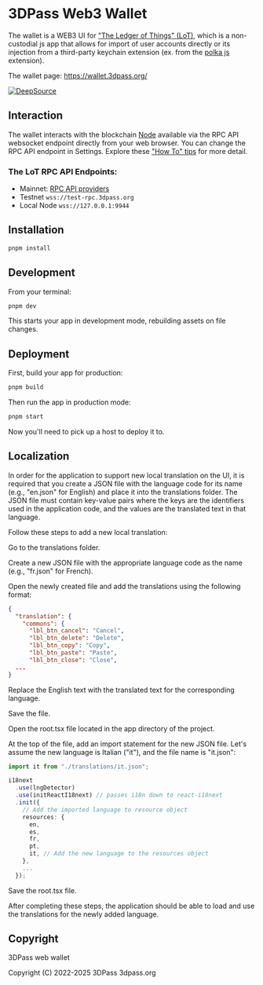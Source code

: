 # 3DPass Web3 Wallet
The wallet is a WEB3 UI for ["The Ledger of Things" (LoT)](https://github.com/3Dpass/3DP), which is a non-custodial js app that allows for import of user accounts directly or its injection from a third-party keychain extension (ex. from the [polka js](https://polkadot.js.org/extension/) extension).

The wallet page: https://wallet.3dpass.org/

[![DeepSource](https://app.deepsource.com/gh/3Dpass/wallet.svg/?label=resolved+issues&show_trend=true&token=z_DO8FXnvAQwY3HBOodOfScB)](https://app.deepsource.com/gh/3Dpass/wallet/)

## Interaction
The wallet interacts with the blockchain [Node](https://github.com/3Dpass/3DP) available via the RPC API websocket endpoint directly from your web browser. You can change the RPC API endpoint in Settings. Explore these ["How To" tips](https://3dpass.org/mainnet#wallet) for more detail.

### The LoT RPC API Endpoints:
- Mainnet: [RPC API providers](https://github.com/3Dpass/rpc-list/blob/main/list.txt)
- Testnet `wss://test-rpc.3dpass.org`
- Local Node `wss://127.0.0.1:9944`

## Installation

```sh
pnpm install
```

## Development

From your terminal:

```sh
pnpm dev
```

This starts your app in development mode, rebuilding assets on file changes.

## Deployment

First, build your app for production:

```sh
pnpm build
```

Then run the app in production mode:

```sh
pnpm start
```

Now you'll need to pick up a host to deploy it to.

## Localization

In order for the application to support new local translation on the UI, it is required that you create a JSON file with the language code for its name (e.g., "en.json" for English) and place it into the translations folder. The JSON file must contain key-value pairs where the keys are the identifiers used in the application code, and the values are the translated text in that language.

Follow these steps to add a new local translation:

Go to the translations folder.

Create a new JSON file with the appropriate language code as the name (e.g., "fr.json" for French).

Open the newly created file and add the translations using the following format:

```json
{
  "translation": {
    "commons": {
      "lbl_btn_cancel": "Cancel",
      "lbl_btn_delete": "Delete",
      "lbl_btn_copy": "Copy",
      "lbl_btn_paste": "Paste",
      "lbl_btn_close": "Close",
  ...
}
```

Replace the English text with the translated text for the corresponding language.

Save the file.

Open the root.tsx file located in the app directory of the project.

At the top of the file, add an import statement for the new JSON file. Let's assume the new language is Italian ("it"), and the file name is "it.json":

```ts
import it from "./translations/it.json";

i18next
  .use(lngDetector)
  .use(initReactI18next) // passes i18n down to react-i18next
  .init({
    // Add the imported language to resource object
    resources: {
      en,
      es,
      fr,
      pt,
      it, // Add the new language to the resources object
    },
    ...
  });
```
Save the root.tsx file.

After completing these steps, the application should be able to load and use the translations for the newly added language.

## Copyright
3DPass web wallet

Copyright (C) 2022-2025  3DPass 3dpass.org
